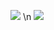![](https://github-readme-stats.vercel.app/api?username=Rezaroux&show_icons=true&theme=dark)
\n
![](https://github-readme-stats.vercel.app/api/top-langs/?username=rezaroux&show_icons=true&theme=dark)

<!--
**Rezaroux/Rezaroux** is a ✨ _special_ ✨ repository because its `README.md` (this file) appears on your GitHub profile.

Here are some ideas to get you started:

- 🔭 I’m currently working on ...
- 🌱 I’m currently learning ...
- 👯 I’m looking to collaborate on ...
- 🤔 I’m looking for help with ...
- 💬 Ask me about ...
- 📫 How to reach me: ...
- 😄 Pronouns: ...
- ⚡ Fun fact: ...
-->

